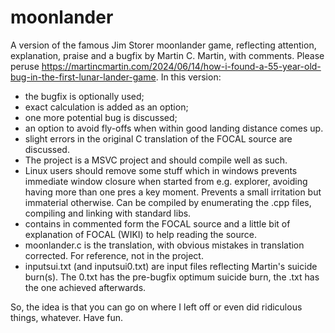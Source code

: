 # moonlander
A version of the famous Jim Storer moonlander game, reflecting attention, explanation, praise and a bugfix by Martin C. Martin,
with comments.
Please peruse https://martincmartin.com/2024/06/14/how-i-found-a-55-year-old-bug-in-the-first-lunar-lander-game.
In this version:
- the bugfix is optionally used;
- exact calculation is added as an option;
- one more potential bug is discussed;
- an option to avoid fly-offs when within good landing distance comes up.
- slight errors in the original C translation of the FOCAL source are discussed.
- The project is a MSVC project and should compile well as such.
- Linux users should remove some stuff which in windows prevents immediate window closure
  when started from e.g. explorer, avoiding having more than one pres a key moment.
  Prevents a small irritation but immaterial otherwise.
  Can be compiled by enumerating the .cpp files, compiling and linking with standard libs.
- contains in commented form the FOCAL source and a little bit of explanation of FOCAL (WIKI)
  to help reading the source.
- moonlander.c is the translation, with obvious mistakes in translation corrected.
  For reference, not in the project.
- inputsui.txt (and inputsui0.txt) are input files reflecting Martin's suicide burn(s).
  The 0.txt has the pre-bugfix optimum suicide burn, the .txt has the one achieved afterwards.

So, the idea is that you can go on where I left off or even did ridiculous things, whatever.
Have fun.